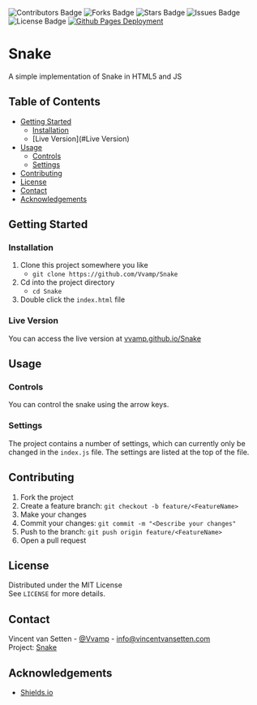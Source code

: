 <!-- Project Badges-->
![Contributors Badge](https://img.shields.io/github/contributors/Vvamp/Snake.svg?)
![Forks Badge](https://img.shields.io/github/forks/Vvamp/Snake.svg?)
![Stars Badge](https://img.shields.io/github/stars/Vvamp/Snake.svg?)
![Issues Badge](https://img.shields.io/github/issues/Vvamp/Snake.svg?)
![License Badge](https://img.shields.io/github/license/Vvamp/Snake.svg?)
[![Github Pages Deployment](https://github.com/Vvamp/Snake/actions/workflows/pages/pages-build-deployment/badge.svg?branch=main)](https://github.com/Vvamp/Snake/actions/workflows/pages/pages-build-deployment)
# Snake
A simple implementation of Snake in HTML5 and JS

## Table of Contents
- [Getting Started](#Getting-Started)
    - [Installation](#Installation)
    - [Live Version](#Live Version)
- [Usage](#Usage)
    - [Controls](#Controls)
    - [Settings](#Settings)
- [Contributing](#Contributing)
- [License](#License)
- [Contact](#Contact)
- [Acknowledgements](#Acknowledgements)

## Getting Started
### Installation
1. Clone this project somewhere you like
    - `git clone https://github.com/Vvamp/Snake`
2. Cd into the project directory
    - `cd Snake`
3. Double click the `index.html` file

### Live Version
You can access the live version at [vvamp.github.io/Snake](https://vvamp.github.io/Snake)

## Usage
### Controls
You can control the snake using the arrow keys.

### Settings
The project contains a number of settings, which can currently only be changed in the `index.js` file. The settings are listed at the top of the file.

## Contributing
1. Fork the project
2. Create a feature branch: `git checkout -b feature/<FeatureName>`
3. Make your changes
4. Commit your changes: `git commit -m "<Describe your changes"`
5. Push to the branch: `git push origin feature/<FeatureName>`
6. Open a pull request

## License
Distributed under the MIT License  
See `LICENSE` for more details.

## Contact
Vincent van Setten - [@Vvamp](https://github.com/Vvamp) - [info@vincentvansetten.com](mailto:info@vincentvansetten.com)  
Project: [Snake](https://github.com/Vvamp/Snake)

## Acknowledgements
- [Shields.io](https://shields.io/)
